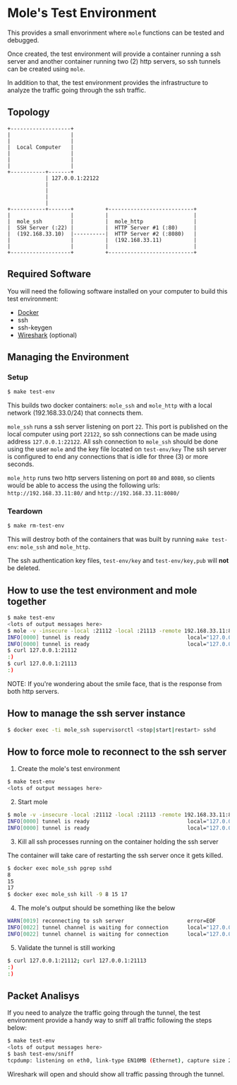 # Mole's Test Environment

This provides a small envorinment where `mole` functions can be tested and
debugged.

Once created, the test environment will provide a container running a ssh
server and another container running two (2) http servers, so ssh tunnels can
be created using `mole`.

In addition to that, the test environment provides the infrastructure to
analyze the traffic going through the ssh traffic.

## Topology

```ascii
+-------------------+                                 
|                   |
|                   |
|  Local Computer   |
|                   |
|                   |
|                   |
+-----------+-------+                                 
            | 127.0.0.1:22122
            |
            |
            |
            | 
+-----------+-------+          +---------------------------+
|                   |          |                           |
|  mole_ssh         |          |  mole_http                |
|  SSH Server (:22) |          |  HTTP Server #1 (:80)     |
|  (192.168.33.10)  |----------|  HTTP Server #2 (:8080)   |
|                   |          |  (192.168.33.11)          |
|                   |          |                           |
+-------------------+          +---------------------------+
```

## Required Software

You will need the following software installed on your computer to build this
test environment:

* [Docker](https://docs.docker.com/install/)
* ssh
* ssh-keygen
* [Wireshark](https://www.wireshark.org/download.html) (optional)

## Managing the Environment

### Setup

```sh
$ make test-env
```

This builds two docker containers: `mole_ssh` and `mole_http` with a local
network (192.168.33.0/24) that connects them.

`mole_ssh` runs a ssh server listening on port `22`.
This port is published on the local computer using port `22122`, so ssh
connections can be made using address `127.0.0.1:22122`.
All ssh connection to `mole_ssh` should be done using the user `mole` and the
key file located on `test-env/key`
The ssh server is configured to end any connections that is idle for three (3)
or more seconds.

`mole_http` runs two http servers listening on port `80` and `8080`, so clients
would be able to access the using the following urls: `http://192.168.33.11:80/`
and `http://192.168.33.11:8080/`

### Teardown

```sh
$ make rm-test-env
```

This will destroy both of the containers that was built by running
`make test-env`: `mole_ssh` and `mole_http`.

The ssh authentication key files, `test-env/key` and `test-env/key,pub` will
**not** be deleted.

## How to use the test environment and mole together

```sh
$ make test-env
<lots of output messages here>
$ mole -v -insecure -local :21112 -local :21113 -remote 192.168.33.11:80 -remote 192.168.33.11:8080 -server mole@127.0.0.1:22122 -key test-env/ssh-server/keys/key -keep-alive-interval 2s
INFO[0000] tunnel is ready                               local="127.0.0.1:21113" remote="192.168.33.11:8080"
INFO[0000] tunnel is ready                               local="127.0.0.1:21112" remote="192.168.33.11:80"
$ curl 127.0.0.1:21112
:)
$ curl 127.0.0.1:21113
:)
```

NOTE: If you're wondering about the smile face, that is the response from both 
http servers.

## How to manage the ssh server instance

```sh
$ docker exec -ti mole_ssh supervisorctl <stop|start|restart> sshd
```

## How to force mole to reconnect to the ssh server

1. Create the mole's test environment

```sh
$ make test-env
<lots of output messages here>
```

2. Start mole

```sh
$ mole -v -insecure -local :21112 -local :21113 -remote 192.168.33.11:80 -remote 192.168.33.11:8080 -server mole@127.0.0.1:22122 -key test-env/ssh-server/keys/key -keep-alive-interval 2s
INFO[0000] tunnel is ready                               local="127.0.0.1:21113" remote="192.168.33.11:8080"
INFO[0000] tunnel is ready                               local="127.0.0.1:21112" remote="192.168.33.11:80"
```

3. Kill all ssh processes running on the container holding the ssh server

The container will take care of restarting the ssh server once it gets killed.

```sh
$ docker exec mole_ssh pgrep sshd
8
15
17
$ docker exec mole_ssh kill -9 8 15 17
```

4. The mole's output should be something like the below

```sh
WARN[0019] reconnecting to ssh server                    error=EOF
INFO[0022] tunnel channel is waiting for connection      local="127.0.0.1:21113" remote="192.168.33.11:8080"
INFO[0022] tunnel channel is waiting for connection      local="127.0.0.1:21112" remote="192.168.33.11:80"
```

5. Validate the tunnel is still working

```sh
$ curl 127.0.0.1:21112; curl 127.0.0.1:21113
:)
:)
```

## Packet Analisys

If you need to analyze the traffic going through the tunnel, the test
environment provide a handy way to sniff all traffic following the steps below:

```sh
$ make test-env
<lots of output messages here>
$ bash test-env/sniff
tcpdump: listening on eth0, link-type EN10MB (Ethernet), capture size 262144 bytes
```

Wireshark will open and should show all traffic passing through the tunnel.
